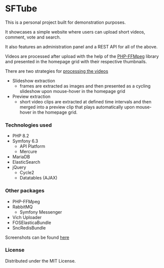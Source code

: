 # SFTube

This is a personal project built for demonstration purposes.

It showcases a simple website where users can upload short videos, comment, vote and search.

It also features an administration panel and a REST API for all of the above.

Videos are processed after upload with the help of the [PHP-FFMpeg](https://github.com/PHP-FFMpeg/PHP-FFMpeg) library and presented in the homepage grid
with their respective thumbnails.

There are two strategies for [processing the videos](https://github.com/dimitrios-kourkoumpas/sftube.net/tree/development/src/Service/VideoExtractor)
* Slideshow extraction
  * frames are extracted as images and then presented as a cycling slideshow upon mouse-hover in the homepage grid
* Preview extraction
  * short video clips are extracted at defined time intervals and then merged into a preview clip that plays automatically upon mouse-hover in the homepage grid.



### Technologies used

* PHP 8.2
* Symfony 6.3
  * API Platform
  * Mercure
* MariaDB
* ElasticSearch
* jQuery
  * Cycle2
  * Datatables (AJAX)

### Other packages

* PHP-FFMpeg
* RabbitMQ
  * Symfony Messenger
* Vich Uploader
* FOSElasticaBundle
* SncRedisBundle

Screenshots can be found [here](https://github.com/dimitrios-kourkoumpas/sftube.net/tree/development/docs/screenshots)

### License
Distributed under the MIT License.